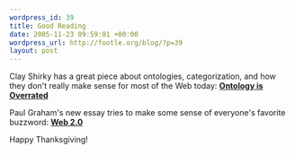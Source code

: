 ```yaml
--- 
wordpress_id: 39
title: Good Reading
date: 2005-11-23 09:59:01 +00:00
wordpress_url: http://footle.org/blog/?p=39
layout: post
---
```

Clay Shirky has a great piece about ontologies, categorization, and how they don't really make sense for most of the Web today: <strong><a href="http://www.shirky.com/writings/ontology_overrated.html">Ontology is Overrated</a></strong>

Paul Graham's new essay tries to make some sense of everyone's favorite buzzword: <strong><a href="http://paulgraham.com/web20.html">Web 2.0</a></strong>

Happy Thanksgiving!
